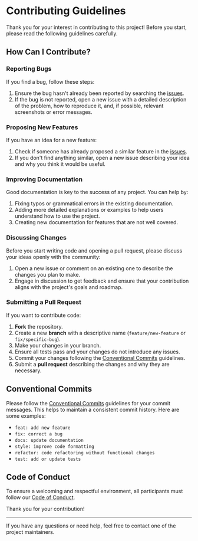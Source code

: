 # Contributing Guidelines

Thank you for your interest in contributing to this project! Before you start, please read the following guidelines carefully.

## How Can I Contribute?

### Reporting Bugs

If you find a bug, follow these steps:
1. Ensure the bug hasn't already been reported by searching the [issues](https://github.com/intales/gazelle/issues).
2. If the bug is not reported, open a new issue with a detailed description of the problem, how to reproduce it, and, if possible, relevant screenshots or error messages.

### Proposing New Features

If you have an idea for a new feature:
1. Check if someone has already proposed a similar feature in the [issues](https://github.com/intales/gazelle/issues).
2. If you don't find anything similar, open a new issue describing your idea and why you think it would be useful.

### Improving Documentation

Good documentation is key to the success of any project. You can help by:
1. Fixing typos or grammatical errors in the existing documentation.
2. Adding more detailed explanations or examples to help users understand how to use the project.
3. Creating new documentation for features that are not well covered.

### Discussing Changes

Before you start writing code and opening a pull request, please discuss your ideas openly with the community:
1. Open a new issue or comment on an existing one to describe the changes you plan to make.
2. Engage in discussion to get feedback and ensure that your contribution aligns with the project's goals and roadmap.

### Submitting a Pull Request

If you want to contribute code:
1. **Fork** the repository.
2. Create a new **branch** with a descriptive name (`feature/new-feature` or `fix/specific-bug`).
3. Make your changes in your branch.
4. Ensure all tests pass and your changes do not introduce any issues.
5. Commit your changes following the [Conventional Commits](https://www.conventionalcommits.org/) guidelines.
6. Submit a **pull request** describing the changes and why they are necessary.

## Conventional Commits

Please follow the [Conventional Commits](https://www.conventionalcommits.org/) guidelines for your commit messages.
This helps to maintain a consistent commit history. Here are some examples:
- `feat: add new feature`
- `fix: correct a bug`
- `docs: update documentation`
- `style: improve code formatting`
- `refactor: code refactoring without functional changes`
- `test: add or update tests`

## Code of Conduct

To ensure a welcoming and respectful environment, all participants must follow our [Code of Conduct](CODE_OF_CONDUCT.md).

Thank you for your contribution!

---
If you have any questions or need help, feel free to contact one of the project maintainers.
